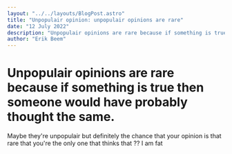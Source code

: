 ```yaml
---
layout: "../../layouts/BlogPost.astro"
title: "Unpopulair opinion: unpopulair opinions are rare"
date: "12 July 2022"
description: "Unpopulair opinions are rare because if something is true then someone would have probably thought the same ..."
author: "Erik Beem"
---
```


# Unpopulair opinions are rare because if something is true then someone would have probably thought the same. 

Maybe they're unpopulair but definitely the chance that your opinion is that rare that you're the only one that thinks that ?? I am fat